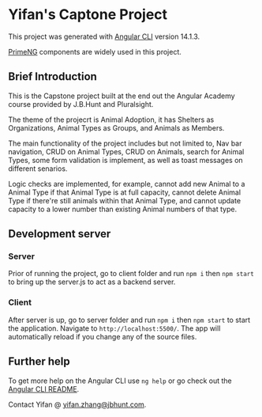 # Yifan's Captone Project

This project was generated with [Angular CLI](https://github.com/angular/angular-cli) version 14.1.3.

[PrimeNG](https://www.primefaces.org/primeng/setup) components are widely used in this project.

## Brief Introduction

This is the Capstone project built at the end out the Angular Academy course provided by J.B.Hunt and Pluralsight.

The theme of the projecrt is Animal Adoption, it has Shelters as Organizations, Animal Types as Groups, and Animals as Members.

The main functionality of the project includes but not limited to, Nav bar navigation, CRUD on Animal Types, CRUD on Animals, search for Animal Types, some form validation is implement, as well as toast messages on different senarios.

Logic checks are implemented, for example, cannot add new Animal to a Animal Type if that Animal Type is at full capacity, cannot delete Animal Type if there're still animals within that Animal Type, and cannot update capacity to a lower number than existing Animal numbers of that type.

## Development server

### Server

Prior of running the project, go to client folder and run `npm i` then `npm start` to bring up the server.js to act as a backend server.

### Client

After server is up, go to server folder and run `npm i` then `npm start` to start the application. Navigate to `http://localhost:5500/`. The app will automatically reload if you change any of the source files.

## Further help

To get more help on the Angular CLI use `ng help` or go check out the [Angular CLI README](https://github.com/angular/angular-cli/blob/master/README.md).

Contact Yifan @ yifan.zhang@jbhunt.com.
